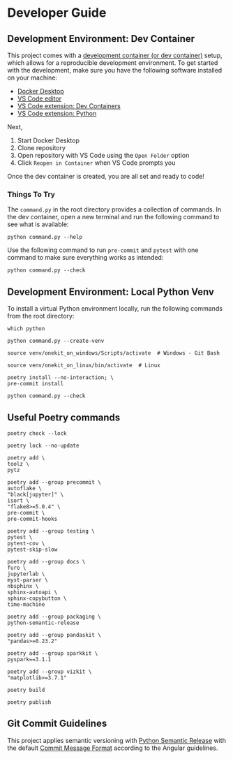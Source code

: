 # Developer Guide

## Development Environment: Dev Container

This project comes with a [development container (or dev container)](https://containers.dev) setup, which allows for a reproducible development environment.
To get started with the development, make sure you have the following software installed on your machine:

- [Docker Desktop](https://www.docker.com/products/docker-desktop/)
- [VS Code editor](https://code.visualstudio.com)
- [VS Code extension: Dev Containers](https://marketplace.visualstudio.com/items?itemName=ms-vscode-remote.remote-containers)
- [VS Code extension: Python](https://marketplace.visualstudio.com/items?itemName=ms-python.python)

Next,

1. Start Docker Desktop
2. Clone repository
3. Open repository with VS Code using the `Open Folder` option
4. Click `Reopen in Container` when VS Code prompts you

Once the dev container is created, you are all set and ready to code!

### Things To Try

The `command.py` in the root directory provides a collection of commands.
In the dev container, open a new terminal and run the following command to see what is available:

```shell
python command.py --help
```

Use the following command to run `pre-commit` and `pytest` with one command to make sure everything works as intended:

```shell
python command.py --check
```

## Development Environment: Local Python Venv

To install a virtual Python environment locally, run the following commands from the root directory:

```shell
which python
```

```shell
python command.py --create-venv
```

```shell
source venv/onekit_on_windows/Scripts/activate  # Windows - Git Bash
```

```shell
source venv/onekit_on_linux/bin/activate  # Linux
```

```shell
poetry install --no-interaction; \
pre-commit install
```

```shell
python command.py --check
```

## Useful Poetry commands

```shell
poetry check --lock
```

```shell
poetry lock --no-update
```

```shell
poetry add \
toolz \
pytz
```

```shell
poetry add --group precommit \
autoflake \
"black[jupyter]" \
isort \
"flake8>=5.0.4" \
pre-commit \
pre-commit-hooks
```

```shell
poetry add --group testing \
pytest \
pytest-cov \
pytest-skip-slow
```

```shell
poetry add --group docs \
furo \
jupyterlab \
myst-parser \
nbsphinx \
sphinx-autoapi \
sphinx-copybutton \
time-machine
```

```shell
poetry add --group packaging \
python-semantic-release
```

```shell
poetry add --group pandaskit \
"pandas>=0.23.2"
```

```shell
poetry add --group sparkkit \
pyspark==3.1.1
```

```shell
poetry add --group vizkit \
"matplotlib>=3.7.1"
```

```shell
poetry build
```

```shell
poetry publish
```

## Git Commit Guidelines

This project applies semantic versioning with [Python Semantic Release](https://python-semantic-release.readthedocs.io/en/stable/commit-parsing.html#built-in-commit-parsers) with the default [Commit Message Format](https://github.com/angular/angular/blob/main/CONTRIBUTING.md#-commit-message-format) according to the Angular guidelines.
